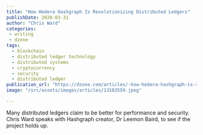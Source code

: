 ```yaml
---
title: "How Hedera Hashgraph Is Revolutionizing Distributed Ledgers"
publishDate: 2020-03-31
author: "Chris Ward"
categories:
 - writing
 - dzone
tags:
  - blockchain
  - distributed ledger technology
  - distributed systems
  - cryptocurrency
  - security
  - distributed ledger
publication_url: "https://dzone.com/articles/-how-hedera-hashgraph-is-revolutionizing-distribut"
image: "/src/assets/images/articles/13183559.jpeg"

---
```

Many distributed ledgers claim to be better for performance and security. Chris Ward speaks with Hashgraph creator, Dr Leemon Baird, to see if the project holds up.


